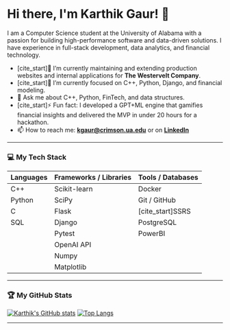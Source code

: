 # Hi there, I'm Karthik Gaur! 👋

I am a Computer Science student at the University of Alabama with a passion for building high-performance software and data-driven solutions. I have experience in full-stack development, data analytics, and financial technology.

- [cite_start]🔭 I’m currently maintaining and extending production websites and internal applications for **The Westervelt Company**.
- [cite_start]🌱 I’m currently focused on C++, Python, Django, and financial modeling.
- 💬 Ask me about C++, Python, FinTech, and data structures.
- [cite_start]⚡ Fun fact: I developed a GPT+ML engine that gamifies financial insights and delivered the MVP in under 20 hours for a hackathon.
- 📫 How to reach me: **kgaur@crimson.ua.edu** or on [**LinkedIn**](https://www.linkedin.com/in/karthik-gaur-815861167/)

---

### 💻 My Tech Stack

| Languages | Frameworks / Libraries | Tools / Databases |
|---|---|---|
| C++ | Scikit-learn | Docker |
| Python | SciPy | Git / GitHub |
| C | Flask | [cite_start]SSRS  |
| SQL | Django | PostgreSQL |
| | Pytest | PowerBI |
| | OpenAI API | |
| | Numpy | |
| | Matplotlib | |

---

### 🏆 My GitHub Stats

[![Karthik's GitHub stats](https://github-readme-stats.vercel.app/api?username=Karthikgaur8&show_icons=true&theme=radical)](https://github.com/anuraghazra/github-readme-stats)
[![Top Langs](https://github-readme-stats.vercel.app/api/top-langs/?username=Karthikgaur8&layout=compact&theme=radical)](https://github.com/anuraghazra/github-readme-stats)

---
